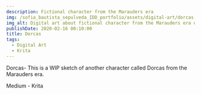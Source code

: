 ```yaml
---
description: Fictional character from the Marauders era
img: /sofia_bautista_sepulveda_IDD_portfolio/assets/digital-art/dorcas.png
img_alt: Digital art about fictional character from the Marauders era done with Krita
publishDate: 2020-02-16 00:10:00
title: Dorcas
tags:
  - Digital Art
  - Krita
---
```


Dorcas-  This is a WIP sketch of another character called Dorcas from the Marauders era.

Medium - Krita
